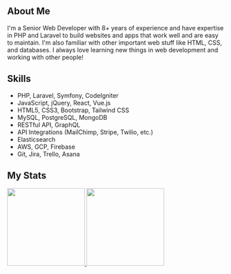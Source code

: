 ## About Me
 
I'm a Senior Web Developer with 8+ years of experience and have expertise in PHP and Laravel to build websites and apps that work well and are easy to maintain. I'm also familiar with other important web stuff like HTML, CSS, and databases. I always love learning new things in web development and working with other people!

## Skills

- PHP, Laravel, Symfony, CodeIgniter
- JavaScript, jQuery, React, Vue.js
- HTML5, CSS3, Bootstrap, Tailwind CSS
- MySQL, PostgreSQL, MongoDB
- RESTful API, GraphQL
- API Integrations (MailChimp, Stripe, Twilio, etc.)
- Elasticsearch
- AWS, GCP, Firebase
- Git, Jira, Trello, Asana

## My Stats

<p>
<a href="https://github.com/davidhernandez528">
  <img height="180em" src="https://github-readme-stats-eight-theta.vercel.app/api?username=smiledev1230&show_icons=true&theme=algolia&include_all_commits=true&count_private=true"/>
  <img height="180em" src="https://github-readme-stats-eight-theta.vercel.app/api/top-langs/?username=davidhernandez528&layout=compact&langs_count=8&theme=algolia"/>
</a>
</p>
